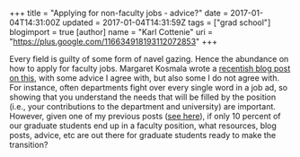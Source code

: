+++
title = "Applying for non-faculty jobs - advice?"
date = 2017-01-04T14:31:00Z
updated = 2017-01-04T14:31:59Z
tags = ["grad school"]
blogimport = true 
[author]
	name = "Karl Cottenie"
	uri = "https://plus.google.com/116634918193112072853"
+++

Every field is guilty of some form of navel gazing. Hence the abundance on how to apply for faculty jobs. Margaret Kosmala wrote a&nbsp;<a href="http://ecologybits.com/index.php/2016/10/26/some-advice-on-applying-for-faculty-jobs-according-to-six-harvard-assistant-professors/" target="_blank">recentish blog post on this</a>, with some advice I agree with, but also some I do not agree with. For instance, often departments fight over every single word in a job ad, so showing that you understand the needs that will be filled by the position (i.e., your contributions to the department and university) are important.<br />However, given one of my previous posts (<a href="http://www.cottenielab.org/2016/10/life-after-or-instead-of-academia.html" target="_blank">see here</a>), if only 10 percent of our graduate students end up in a faculty position, what resources, blog posts, advice, etc are out there for graduate students ready to make the transition?
